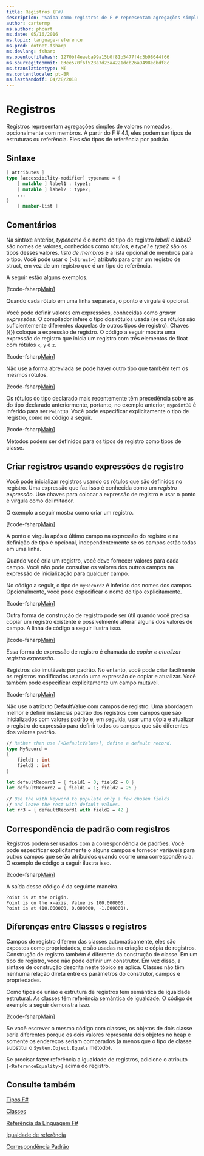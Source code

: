 ```yaml
---
title: Registros (F#)
description: 'Saiba como registros de F # representam agregações simples de valores nomeados, opcionalmente com membros.'
author: cartermp
ms.author: phcart
ms.date: 05/16/2016
ms.topic: language-reference
ms.prod: dotnet-fsharp
ms.devlang: fsharp
ms.openlocfilehash: 1270bf4eaeba99a15b0f81b5477f4c3b98644f66
ms.sourcegitcommit: 03ee570f6f528a7d23a4221dcb26a9498edbdf8c
ms.translationtype: MT
ms.contentlocale: pt-BR
ms.lasthandoff: 04/28/2018
---
```

# <a name="records"></a>Registros

Registros representam agregações simples de valores nomeados, opcionalmente com membros.  A partir do F # 4.1, eles podem ser tipos de estruturas ou referência.  Eles são tipos de referência por padrão.

## <a name="syntax"></a>Sintaxe

```fsharp
[ attributes ]
type [accessibility-modifier] typename = {
    [ mutable ] label1 : type1;
    [ mutable ] label2 : type2;
    ...
}
    [ member-list ]
```

## <a name="remarks"></a>Comentários
Na sintaxe anterior, *typename* é o nome do tipo de registro *label1* e *label2* são nomes de valores, conhecidos como *rótulos*, e *type1* e *type2* são os tipos desses valores. *lista de membros* é a lista opcional de membros para o tipo.  Você pode usar o `[<Struct>]` atributo para criar um registro de struct, em vez de um registro que é um tipo de referência.

A seguir estão alguns exemplos.

[!code-fsharp[Main](../../../samples/snippets/fsharp/lang-ref-1/snippet1901.fs)]

Quando cada rótulo em uma linha separada, o ponto e vírgula é opcional.

Você pode definir valores em expressões, conhecidas como *gravar expressões*. O compilador infere o tipo dos rótulos usada (se os rótulos são suficientemente diferentes daquelas de outros tipos de registro). Chaves ({}) coloque a expressão de registro. O código a seguir mostra uma expressão de registro que inicia um registro com três elementos de float com rótulos `x`, `y` e `z`.

[!code-fsharp[Main](../../../samples/snippets/fsharp/lang-ref-1/snippet1907.fs)]

Não use a forma abreviada se pode haver outro tipo que também tem os mesmos rótulos.

[!code-fsharp[Main](../../../samples/snippets/fsharp/lang-ref-1/snippet1903.fs)]

Os rótulos do tipo declarado mais recentemente têm precedência sobre as do tipo declarado anteriormente, portanto, no exemplo anterior, `mypoint3D` é inferido para ser `Point3D`. Você pode especificar explicitamente o tipo de registro, como no código a seguir.

[!code-fsharp[Main](../../../samples/snippets/fsharp/lang-ref-1/snippet1908.fs)]

Métodos podem ser definidos para os tipos de registro como tipos de classe.

## <a name="creating-records-by-using-record-expressions"></a>Criar registros usando expressões de registro
Você pode inicializar registros usando os rótulos que são definidos no registro. Uma expressão que faz isso é conhecida como um *registro expressão*. Use chaves para colocar a expressão de registro e usar o ponto e vírgula como delimitador.

O exemplo a seguir mostra como criar um registro.

[!code-fsharp[Main](../../../samples/snippets/fsharp/lang-ref-1/snippet1904.fs)]

A ponto e vírgula após o último campo na expressão do registro e na definição de tipo é opcional, independentemente se os campos estão todas em uma linha.

Quando você cria um registro, você deve fornecer valores para cada campo. Você não pode consultar os valores dos outros campos na expressão de inicialização para qualquer campo.

No código a seguir, o tipo de `myRecord2` é inferido dos nomes dos campos. Opcionalmente, você pode especificar o nome do tipo explicitamente.

[!code-fsharp[Main](../../../samples/snippets/fsharp/lang-ref-1/snippet1905.fs)]

Outra forma de construção de registro pode ser útil quando você precisa copiar um registro existente e possivelmente alterar alguns dos valores de campo. A linha de código a seguir ilustra isso.

[!code-fsharp[Main](../../../samples/snippets/fsharp/lang-ref-1/snippet1906.fs)]

Essa forma de expressão de registro é chamada de *copiar e atualizar registro expressão*.

Registros são imutáveis por padrão. No entanto, você pode criar facilmente os registros modificados usando uma expressão de copiar e atualizar. Você também pode especificar explicitamente um campo mutável.

[!code-fsharp[Main](../../../samples/snippets/fsharp/lang-ref-1/snippet1909.fs)]

Não use o atributo DefaultValue com campos de registro. Uma abordagem melhor é definir instâncias padrão dos registros com campos que são inicializados com valores padrão e, em seguida, usar uma cópia e atualizar o registro de expressão para definir todos os campos que são diferentes dos valores padrão.

```fsharp
// Rather than use [<DefaultValue>], define a default record.
type MyRecord =
{
    field1 : int
    field2 : int
}

let defaultRecord1 = { field1 = 0; field2 = 0 }
let defaultRecord2 = { field1 = 1; field2 = 25 }

// Use the with keyword to populate only a few chosen fields
// and leave the rest with default values.
let rr3 = { defaultRecord1 with field2 = 42 }
```

## <a name="pattern-matching-with-records"></a>Correspondência de padrão com registros
Registros podem ser usados com a correspondência de padrões. Você pode especificar explicitamente o alguns campos e fornecer variáveis para outros campos que serão atribuídos quando ocorre uma correspondência. O exemplo de código a seguir ilustra isso.

[!code-fsharp[Main](../../../samples/snippets/fsharp/lang-ref-1/snippet1910.fs)]

A saída desse código é da seguinte maneira.

```
Point is at the origin.
Point is on the x-axis. Value is 100.000000.
Point is at (10.000000, 0.000000, -1.000000).
```

## <a name="differences-between-records-and-classes"></a>Diferenças entre Classes e registros
Campos de registro diferem das classes automaticamente, eles são expostos como propriedades, e são usadas na criação e cópia de registros. Construção de registro também é diferente da construção de classe. Em um tipo de registro, você não pode definir um construtor. Em vez disso, a sintaxe de construção descrita neste tópico se aplica. Classes não têm nenhuma relação direta entre os parâmetros do construtor, campos e propriedades.

Como tipos de união e estrutura de registros tem semântica de igualdade estrutural. As classes têm referência semântica de igualdade. O código de exemplo a seguir demonstra isso.

[!code-fsharp[Main](../../../samples/snippets/fsharp/lang-ref-1/snippet1911.fs)]

Se você escrever o mesmo código com classes, os objetos de dois classe seria diferentes porque os dois valores representa dois objetos no heap e somente os endereços seriam comparados (a menos que o tipo de classe substitui o `System.Object.Equals` método).

Se precisar fazer referência a igualdade de registros, adicione o atributo `[<ReferenceEquality>]` acima do registro.

## <a name="see-also"></a>Consulte também
[Tipos F#](fsharp-types.md)

[Classes](classes.md)

[Referência da Linguagem F#](index.md)

[Igualdade de referência](https://msdn.microsoft.com/visualfsharpdocs/conceptual/core.referenceequalityattribute-class-%5bfsharp%5d)

[Correspondência Padrão](pattern-matching.md)
